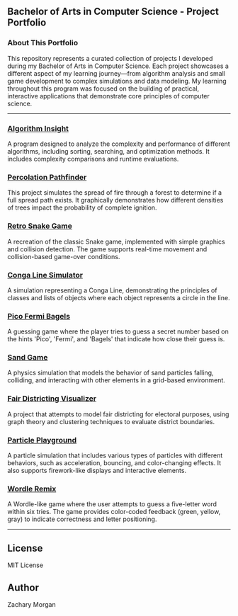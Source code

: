 ## Bachelor of Arts in Computer Science - Project Portfolio

### About This Portfolio
This repository represents a curated collection of projects I developed during my Bachelor of Arts in Computer Science. Each project showcases a different aspect of my learning journey—from algorithm analysis and small game development to complex simulations and data modeling. My learning throughout this program was focused on the building of practical, interactive applications that demonstrate core principles of computer science.

---

### [**Algorithm Insight**](/1353/projects/algorithm_analysis.py)
A program designed to analyze the complexity and performance of different algorithms, including sorting, searching, and optimization methods. It includes complexity comparisons and runtime evaluations.

### [**Percolation Pathfinder**](/1353/projects/morgan_percolation.py)
This project simulates the spread of fire through a forest to determine if a full spread path exists. It graphically demonstrates how different densities of trees impact the probability of complete ignition.

### [**Retro Snake Game**](/1353/projects/snake.py)
A recreation of the classic Snake game, implemented with simple graphics and collision detection. The game supports real-time movement and collision-based game-over conditions.

### [**Conga Line Simulator**](/1352/projects/morgan_conga_line.py)
A simulation representing a Conga Line, demonstrating the principles of classes and lists of objects where each object represents a circle in the line.

### [**Pico Fermi Bagels**](/1352/projects/morgan_pico_fermi_bagels.py)
A guessing game where the player tries to guess a secret number based on the hints 'Pico', 'Fermi', and 'Bagels' that indicate how close their guess is.

### [**Sand Game**](/1352/projects/morgan_project3part2_sandgame.py)
A physics simulation that models the behavior of sand particles falling, colliding, and interacting with other elements in a grid-based environment.

### [**Fair Districting Visualizer**](/1352/projects/morgan_project5_fair_districting.py)
A project that attempts to model fair districting for electoral purposes, using graph theory and clustering techniques to evaluate district boundaries.

### [**Particle Playground**](/1352/projects/morgan_project6_particles.py)
A particle simulation that includes various types of particles with different behaviors, such as acceleration, bouncing, and color-changing effects. It also supports firework-like displays and interactive elements.

### [**Wordle Remix**](/1352/projects/morgan_wordle.py)
A Wordle-like game where the user attempts to guess a five-letter word within six tries. The game provides color-coded feedback (green, yellow, gray) to indicate correctness and letter positioning.

---

## License
MIT License

## Author
Zachary Morgan
